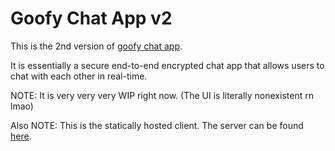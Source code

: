 # Goofy Chat App v2

This is the 2nd version of [goofy chat app](https://github.com/marceldobehere/goofy-chat-app).

It is essentially a secure end-to-end encrypted chat app that allows users to chat with each other in real-time.

NOTE: It is very very very WIP right now. (The UI is literally nonexistent rn lmao)

Also NOTE: This is the statically hosted client. The server can be found [here](https://github.com/marceldobehere/goofy-chat-app-v2).